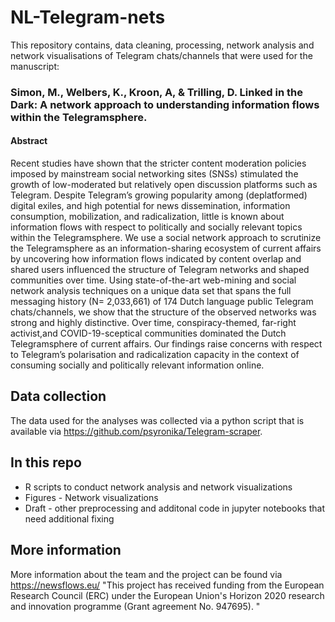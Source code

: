 # NL-Telegram-nets

This repository contains, data cleaning, processing, network analysis and network visualisations of Telegram chats/channels that were used for the manuscript:

### Simon, M., Welbers, K., Kroon, A, & Trilling, D. Linked in the Dark: A network approach to understanding information flows within the Telegramsphere.

#### Abstract

Recent studies have shown that the stricter content moderation policies imposed by mainstream social networking sites (SNSs) stimulated the growth of low-moderated but relatively open discussion platforms such as Telegram. Despite Telegram’s growing  popularity  among  (deplatformed)  digital  exiles,  and  high  potential  for  news dissemination,  information  consumption,  mobilization,  and  radicalization,  little  is known about information flows with respect to politically and socially relevant topics within the Telegramsphere. We use a social network approach to scrutinize the Telegramsphere as an information-sharing ecosystem of current affairs by uncovering how information flows indicated by content overlap and shared users influenced the structure of Telegram networks and shaped communities over time. Using state-of-the-art web-mining and social network analysis techniques on a unique data set that spans the full messaging history (N= 2,033,661) of 174 Dutch language public Telegram chats/channels, we show that the structure of the observed networks was strong and highly distinctive. Over time, conspiracy-themed, far-right activist,and COVID-19-sceptical communities dominated the Dutch Telegramsphere of current affairs. Our findings raise concerns with respect to Telegram’s polarisation and radicalization capacity in the context of consuming socially and politically relevant information online.


## Data collection

The data used for the analyses was collected via a python script that is available via https://github.com/psyronika/Telegram-scraper.

## In this repo

* R scripts to conduct network analysis and network visualizations
* Figures - Network visualizations
* Draft - other preprocessing and additonal code in jupyter notebooks that need additional fixing 



## More information
More information about the team and the project can be found via https://newsflows.eu/ 
"This project has received funding from the European Research Council (ERC) under the European Union's Horizon 2020 research and innovation programme (Grant agreement No. 947695). "
